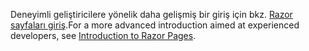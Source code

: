 <span data-ttu-id="389cb-101">Deneyimli geliştiricilere yönelik daha gelişmiş bir giriş için bkz. [Razor sayfaları giriş](xref:razor-pages/index).</span><span class="sxs-lookup"><span data-stu-id="389cb-101">For a more advanced introduction aimed at experienced developers, see [Introduction to Razor Pages](xref:razor-pages/index).</span></span>
